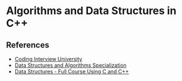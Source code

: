 # Algorithms and Data Structures in C++

## References

- [Coding Interview University](https://github.com/jwasham/coding-interview-university)
- [Data Structures and Algorithms Specialization](https://www.coursera.org/specializations/data-structures-algorithms?)
- [Data Structures - Full Course Using C and C++](https://youtu.be/B31LgI4Y4DQ)

